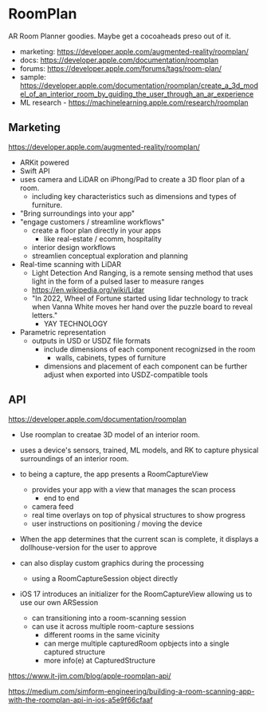 # RoomPlan

AR Room Planner goodies.  Maybe get a cocoaheads preso out of it.

* marketing: https://developer.apple.com/augmented-reality/roomplan/
* docs: https://developer.apple.com/documentation/roomplan
* forums: https://developer.apple.com/forums/tags/room-plan/
* sample: https://developer.apple.com/documentation/roomplan/create_a_3d_model_of_an_interior_room_by_guiding_the_user_through_an_ar_experience
* ML research - https://machinelearning.apple.com/research/roomplan


## Marketing

https://developer.apple.com/augmented-reality/roomplan/

* ARKit powered
* Swift API
* uses camera and LiDAR on iPhong/Pad to create a 3D floor plan of a room.
    - including key characteristics such as dimensions and types of furniture.
* "Bring surroundings into your app"
* "engage customers / streamline workflows"
    - create a floor plan directly in your apps
         - like real-estate / ecomm, hospitality
    - interior design workflows
    - streamlien conceptual exploration and planning
* Real-time scanning with LiDAR
    - Light Detection And Ranging, is a remote sensing method that uses light in the form of a pulsed laser to measure ranges 
    - https://en.wikipedia.org/wiki/Lidar
    - "In 2022, Wheel of Fortune started using lidar technology to
      track when Vanna White moves her hand over the puzzle board to
      reveal letters."
      - YAY TECHNOLOGY
* Parametric representation
    - outputs in USD or USDZ file formats
       - include dimensions of each component recognizsed in the room
           - walls, cabinets, types of furniture
       - dimensions and placement of each component can be further
         adjust when exported into USDZ-compatible tools

## API

https://developer.apple.com/documentation/roomplan

- Use roomplan to creatae  3D model of an interior room.
- uses a device's sensors, trained, ML models, and RK to capture
  physical surroundings of an interior room.
- to being a capture, the app presents a RoomCaptureView
    - provides your app with a view that manages the scan process
      - end to end
    - camera feed
    - real time overlays on top of physical structures to show progress
    - user instructions on positioning / moving the device
- When the app determines that the current scan is complete, it 
  displays a dollhouse-version for the user to approve
- can also display custom graphics during the processing
  - using a RoomCaptureSession object directly

- iOS 17 introduces an initializer for the RoomCaptureView allowing
  us to use our own ARSession
    - can transitioning into a room-scanning session 
    - can use it across multiple room-capture sessions
      - different rooms in the same vicinity
      - can merge multiple capturedRoom opbjects into a single
        captured structure
      - more info(e) at CapturedStructure

https://www.it-jim.com/blog/apple-roomplan-api/

https://medium.com/simform-engineering/building-a-room-scanning-app-with-the-roomplan-api-in-ios-a5e9f66cfaaf

